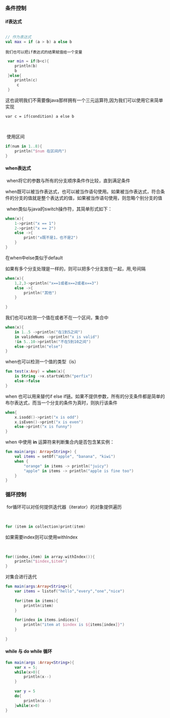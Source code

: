 ### 条件控制

#### 	if表达式

```kotlin

// 作为表达式
val max = if (a > b) a else b

```

 	我们也可以把if表达式的结果赋值给一个变量

```kotlin
 var min = if(b<c){
 	println(b)
 	b
 }else{
 	println(c)
     c
 }
```

​	这也说明我们不需要像java那样拥有一个三元运算符,因为我们可以使用它来简单实现

```
var c = if(condition) a else b
```

​	

​	使用区间

```kotlin
if(num in 1..8){
    println("$num 在区间内")
}
```

####     when表达式

​		when将它的参数与所有的分支顺序条件作比较，直到满足条件

​		when既可以被当作表达式，也可以被当作语句使用。如果被当作表达式，符合条件的分支的值就是整个表达式的值，如果被当作语句使用，则忽略个别分支的值

​         when类似与java的switch操作符，其简单形式如下：

```kotlin
when(x){
    1->print("x == 1")
    2->print("x == 2")
    else ->{
        print("x既不是1，也不是2")
    }
}
```

在when中else类似于default

如果有多个分支处理是一样的，则可以把多个分支放在一起，用,号间隔

```kotlin
when(x){
    1,2,3->println("x==1或者x==2或者x==3")
    else ->{
        println("其他")
    }
	
}
```

我们也可以检测一个值在或者不在一个区间，集合中

```kotlin
when(x){
    in 1..5 ->println("在1到5之间")
    in valideNums ->println("x is valid")
    !in 5..10->println("不在5到10之间")
    else->println("else")
}
```

when也可以检测一个值的类型（is）

```kotlin
fun test(x:Any) = when(x){
    is String ->x.startsWith("perfix")
    else->false
}
```

when 也可以用来替代if else if链。如果不提供参数，所有的分支条件都是简单的布尔表达式，而当一个分支的条件为真时，则执行该条件

```kotlin
when{
    x.isodd()->print("x is odd")
    x.isEven()->print("x is even")
    else->print("x is funny")
}
```

when 中使用 **in** 运算符来判断集合内是否包含某实例：

```kotlin
fun main(args: Array<String>) {
    val items = setOf("apple", "banana", "kiwi")
    when {
        "orange" in items -> println("juicy")
        "apple" in items -> println("apple is fine too")
    }
}
```

### 循环控制

​	for循环可以对任何提供迭代器（iterator）的对象提供遍历

​	

```kotlin
for (item in collection)print(item)
```

   如果需要index则可以使用withIndex

​	

```kotlin
for((index,item) in array.withIndex()){
    println("$index,$item")
}
```

对集合进行迭代

```kotlin
fun main(args:Array<String>){
    var items = listof("hello","every","one","nice")
    
    for(item in items){
        println(item)
    }
    
    for(index in items.indices){
        println("item at $index is ${items[index]}")
    }
	
}
```



#### while 与 do while 循环

```kotlin
fun main(args :Array<String>){
    var x = 5;
    while(x>0){
        println(x--)
    }
    
    var y = 5
    do{
        println(x--)
    }while(x>0)
}
```

